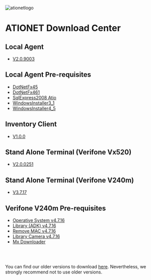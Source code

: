 
![ationetlogo](https://github.com/Ationet/ationetdocs/raw/master/Content/Images/ATIOnetLogo_250x70.png) 
# ATIONET Download Center

## Local Agent
- [V2.0.9003](https://www.dropbox.com/s/rwjswgxk5jzldj2/LA%20V2.0.9003.zip?dl=1)

## Local Agent Pre-requisites
- [DotNetFx45](https://www.dropbox.com/sh/7ce3wik49m4sl2w/AACJ9MW-xOD7TKfOIfbz3EYfa?dl=1)
- [DotNetFx461](https://www.dropbox.com/sh/1vbzunfx1p33hsp/AAAjKmXFY32RbT6oGdIyl0E-a?dl=1)
- [SqlExpress2008 Atio](https://www.dropbox.com/sh/hozg2pq9nkufb47/AACsadChxE2P-e1yVMLt0jgBa?dl=1)
- [WindowsInstaller3_1](https://www.dropbox.com/sh/3ougehv562y10lk/AABW_ut6GanPPQ_Vs4uz2tyea?dl=1)
- [WindowsInstaller4_5](https://www.dropbox.com/sh/nb0l663jln6jzaf/AAA5bZ-krsQua-qj829Itfw9a?dl=1)
    
    
## Inventory Client
- [V1.0.0](https://www.dropbox.com/sh/r392inzpg4rm285/AABrihonblcKT6CE5eGxNNIFa?dl=1)
    
    
## Stand Alone Terminal (Verifone Vx520)
- [V2.0.0251](https://www.dropbox.com/s/vc00m1w955dafe1/StandAlone%20%282.0.0251%29%20EVO.zip?dl=1)

        
## Stand Alone Terminal (Verifone V240m)
- [V3.7.17](https://www.dropbox.com/s/f9ewbsbo6ik6poy/StandAlone%20V240m%20v3.7.17.tgz?dl=1)
    
    
## Verifone V240m Pre-requisites
- [Operative System v4.7.16](https://www.dropbox.com/s/atg659vb5rbzm7r/dl.vos2-prod-Engage-release-31342300.tgz?dl=1)
- [Library (ADK) v4.7.16](https://www.dropbox.com/s/ieeah7e3i5t193u/dl.adk-4.7.16-1260-vos2-engage-prod.tgz?dl=1)
- [Remove MAC v4.7.16](https://www.dropbox.com/s/5prax0vxmb7b9u7/dl.mac-remove-3.80.11-prod.tgz?dl=1)
- [Library Camera v4.7.16](https://www.dropbox.com/s/o835ogktq4zvyem/dl.libhoneywell-0.3-4-prod.tar?dl=1)
- [Mx Downloader](https://www.dropbox.com/s/r15jo6iqubtkbon/MxDownloader_2.9.0_Setup.exe?dl=1)

<br />
<br />

You can find our older versions to download [here](https://github.com/Ationet/ationetdownloads/blob/master/Older%20Version.md). Nevertheless, we strongly recommend not to use older versions.
